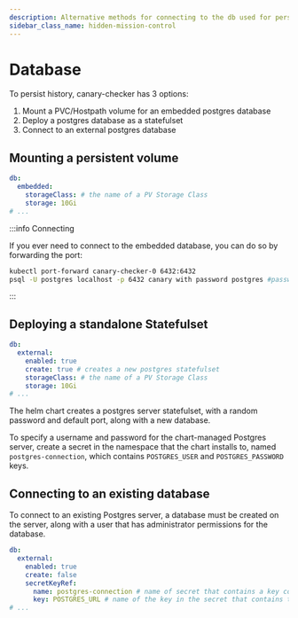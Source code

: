 ```yaml
---
description: Alternative methods for connecting to the db used for persistence
sidebar_class_name: hidden-mission-control
---
```


# Database

To persist history, canary-checker has 3 options:

1. Mount a PVC/Hostpath volume for an embedded postgres database
2. Deploy a postgres database as a statefulset
3. Connect to an external postgres database

## Mounting a persistent volume

```yaml title="values.yaml"
db:
  embedded:
    storageClass: # the name of a PV Storage Class
    storage: 10Gi
# ...
```

:::info Connecting

If you ever need to connect to the embedded database, you can do so by forwarding the port:

```bash
kubectl port-forward canary-checker-0 6432:6432
psql -U postgres localhost -p 6432 canary with password postgres #password will be postgres
```

:::

## Deploying a standalone Statefulset

```yaml title="values.yaml"
db:
  external:
    enabled: true
    create: true # creates a new postgres statefulset
    storageClass: # the name of a PV Storage Class
    storage: 10Gi
# ...
```

The helm chart creates a postgres server statefulset, with a random password and default port, along with a new database.

To specify a username and password for the chart-managed Postgres server, create a secret in the namespace that the chart installs to, named `postgres-connection`, which contains `POSTGRES_USER` and `POSTGRES_PASSWORD` keys.

## Connecting to an existing database

To connect to an existing Postgres server, a database must be created on the server, along with a user that has administrator permissions for the database.

```yaml title="values.yaml"
db:
  external:
    enabled: true
    create: false
    secretKeyRef:
      name: postgres-connection # name of secret that contains a key containging the postgres connection URI
      key: POSTGRES_URL # name of the key in the secret that contains the postgres connection URI. The URI must be in the format 'postgresql://"$user":"$password"@"$host"/"$database"'
# ...
```
